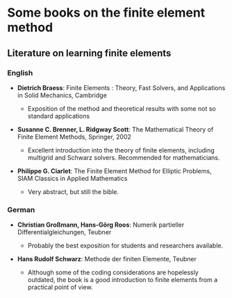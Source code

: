 # Some books on the finite element method

## Literature on learning finite elements

### English

 - <b>Dietrich Braess</b>: Finite Elements : Theory, Fast Solvers, and Applications in Solid Mechanics, Cambridge
   - Exposition of the method and theoretical results with some not so standard applications

 - <b>Susanne C. Brenner, L. Ridgway Scott</b>: The Mathematical Theory of Finite Element Methods, Springer, 2002
   - Excellent introduction into the theory of finite elements, including multigrid and Schwarz solvers. Recommended for mathematicians.

 - <b>Philippe G. Ciarlet</b>: The Finite Element Method for Elliptic Problems, SIAM Classics in Applied Mathematics
    - Very abstract, but still the bible.


### German

 - <b>Christian Großmann, Hans-Görg Roos</b>: Numerik partieller Differentialgleichungen, Teubner
   - Probably the best exposition for students and researchers available.
 
 - <b>Hans Rudolf Schwarz</b>: Methode der finiten Elemente, Teubner
   - Although some of the coding considerations are hopelessly outdated, the book is a good introduction to finite elements from a practical point of view.